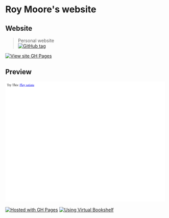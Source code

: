 # Roy Moore's website

## Website
> Personal website  
[![GitHub tag](https://img.shields.io/github/tag/Tranquility2/Tranquility2.github.io?include_prereleases=&sort=semver)](https://github.com/Tranquility2/Tranquility2.github.io/releases/) 

[![View site GH Pages](https://img.shields.io/badge/View_site-GH_Pages-2ea44f?style=for-the-badge)](https://tranquility2.github.io/)

## Preview

<a href="https://tranquility2.github.io/">
    <img src="screenshot.png"
        alt="Sample screenshot"
        title="Go to site"
        width="500" />
</a>

<p></p>

[![Hosted with GH Pages](https://img.shields.io/badge/Hosted_with-GitHub_Pages-blue?logo=github&logoColor=white)](https://pages.github.com/)
[![Using Virtual Bookshelf](https://img.shields.io/badge/Extended%20with-Virtual%20Bookshelf-blue?logo=github)](https://github.com/petargyurov/virtual-bookshelf)
